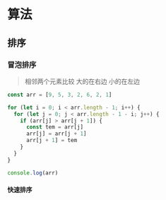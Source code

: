 # 算法

## 排序

### 冒泡排序

> 相邻两个元素比较 大的在右边 小的在左边

```js
const arr = [9, 5, 3, 2, 6, 2, 1]

for (let i = 0; i < arr.length - 1; i++) {
  for (let j = 0; j < arr.length - 1 - i; j++) {
    if (arr[j] > arr[j + 1]) {
      const tem = arr[j]
      arr[j] = arr[j + 1]
      arr[j + 1] = tem
    }
  }
}

console.log(arr)
```

#### 快速排序
